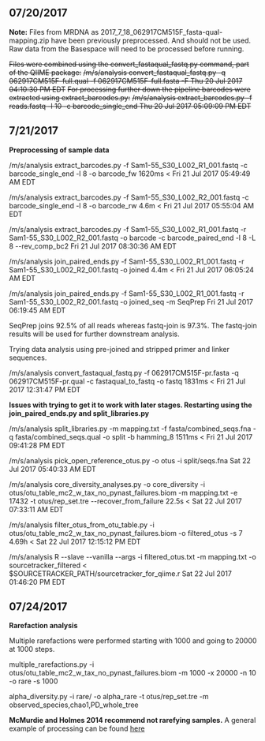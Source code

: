 ## 07/20/2017
**Note:** Files from MRDNA as 2017_7_18_062917CM515F_fasta-qual-mapping.zip have been previously preprocessed.  And should not be used.  Raw data from the Basespace will need to be
processed before running.

~~Files were combined using the convert_fastaqual_fastq.py command, part of the QIIME package:~~ 
~~/m/s/analysis  convert_fastaqual_fastq.py -q 062917CM515F-full.qual -f 062917CM515F-full.fasta -F                                       Thu 20 Jul 2017 04:10:30 PM EDT~~ 
~~For processing further down the pipeline barcodes were extracted using extract_barcodes.py:~~ 
~~/m/s/analysis  extract_barcodes.py -f reads.fastq -l 10 -c barcode_single_end                                                           Thu 20 Jul 2017 05:09:09 PM EDT~~ 

## 7/21/2017
**Preprocessing of sample data**

/m/s/analysis  extract_barcodes.py -f Sam1-55_S30_L002_R1_001.fastq -c barcode_single_end -l 8 -o barcode_fw                    1620ms < Fri 21 Jul 2017 05:49:49 AM EDT

/m/s/analysis  extract_barcodes.py -f Sam1-55_S30_L002_R2_001.fastq -c barcode_single_end -l 8 -o barcode_rw                      4.6m < Fri 21 Jul 2017 05:55:04 AM EDT

/m/s/analysis  extract_barcodes.py -f Sam1-55_S30_L002_R1_001.fastq -r Sam1-55_S30_L002_R2_001.fastq -o barcode -c barcode_paired_end -l 8 -L 8 --rev_comp_bc2      Fri 21 Jul 2017 08:30:36 AM EDT

/m/s/analysis  join_paired_ends.py -f Sam1-55_S30_L002_R1_001.fastq -r Sam1-55_S30_L002_R2_001.fastq -o joined                    4.4m < Fri 21 Jul 2017 06:05:24 AM EDT

/m/s/analysis  join_paired_ends.py -f Sam1-55_S30_L002_R1_001.fastq -r Sam1-55_S30_L002_R2_001.fastq -o joined_seq -m SeqPrep            Fri 21 Jul 2017 06:19:45 AM EDT

SeqPrep joins 92.5% of all reads whereas fastq-join is 97.3%.  The fastq-join results will be used for further downstream analysis.

Trying data analysis using pre-joined and stripped primer and linker sequences.

/m/s/analysis  convert_fastaqual_fastq.py -f 062917CM515F-pr.fasta -q 062917CM515F-pr.qual -c fastaqual_to_fastq -o fastq       1831ms < Fri 21 Jul 2017 12:31:47 PM EDT

**Issues with trying to get it to work with later stages.  Restarting using the join_paired_ends.py and split_libraries.py**

/m/s/analysis  split_libraries.py -m mapping.txt -f fasta/combined_seqs.fna -q fasta/combined_seqs.qual -o split -b hamming_8   1511ms < Fri 21 Jul 2017 09:41:28 PM EDT

/m/s/analysis  pick_open_reference_otus.py -o otus -i split/seqs.fna                                                                     Sat 22 Jul 2017 05:40:33 AM EDT

/m/s/analysis  core_diversity_analyses.py -o core_diversity -i otus/otu_table_mc2_w_tax_no_pynast_failures.biom -m mapping.txt -e 17432 -t otus/rep_set.tre --recover_from_failure             22.5s < Sat 22 Jul 2017 07:33:11 AM EDT

/m/s/analysis  filter_otus_from_otu_table.py -i otus/otu_table_mc2_w_tax_no_pynast_failures.biom -o filtered_otus -s 7           4.69h < Sat 22 Jul 2017 12:15:12 PM EDT

/m/s/analysis  R --slave --vanilla --args -i filtered_otus.txt -m mapping.txt -o sourcetracker_filtered < $SOURCETRACKER_PATH/sourcetracker_for_qiime.r        Sat 22 Jul 2017 01:46:20 PM EDT

## 07/24/2017
**Rarefaction analysis** 

Multiple rarefactions were performed starting with 1000 and going to 20000 at 1000 steps.

multiple_rarefactions.py -i otus/otu_table_mc2_w_tax_no_pynast_failures.biom -m 1000 -x 20000 -n 10 -o rare -s 1000

alpha_diversity.py -i rare/ -o alpha_rare -t otus/rep_set.tre -m observed_species,chao1,PD_whole_tree

**McMurdie and Holmes 2014 recommend not rarefying samples.**
A general example of processing can be found [here](https://twbattaglia.gitbooks.io/introduction-to-qiime/content/processing_sequences_md.html)